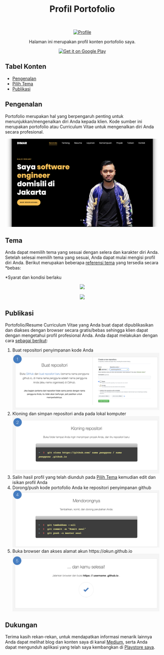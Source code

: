 <h1 align="center">Profil Portofolio</h1> <br>
<p align="center">
  <a href="https://medium.com/@fdimarh">
    <img alt="Profile" title="Profile" src="https://avatars2.githubusercontent.com/u/16381419?s=400&u=573f4ff06bec289d53ccac8468ee45c163b62bd1&v=4" width="450">
  </a>
</p>

<p align="center">
  Halaman ini merupakan profil konten portofolio saya.
</p>

<p align="center">
  <a href="https://play.google.com/store/apps/developer?id=Ngecamp+Indonesia">
    <img alt="Get it on Google Play" title="Google Play" src="http://i.imgur.com/mtGRPuM.png" width="140">
  </a>
</p>

<!-- START doctoc generated TOC please keep comment here to allow auto update -->
<!-- DON'T EDIT THIS SECTION, INSTEAD RE-RUN doctoc TO UPDATE -->
## Tabel Konten

- [Pengenalan](#pengenalan)
- [Pilih Tema](#tema)
- [Publikasi](#publikasi)

<!-- END doctoc generated TOC please keep comment here to allow auto update -->

## Pengenalan

Portofolio merupakan hal yang berpengaruh penting untuk menunjukkan/mengenalkan diri Anda kepada klien. Kode sumber ini merupakan portofolio atau Curriculum Vitae untuk mengenalkan diri Anda secara profesional.

![Profile Page](images/profile.png)

## Tema

Anda dapat memilih tema yang sesuai dengan selera dan karakter diri Anda. Setelah selesai memilih tema yang sesuai, Anda dapat mulai mengisi profil diri Anda. Berikut merupakan beberapa [referensi tema](https://colorlib.com/wp/html5-resume-templates/) yang tersedia secara *bebas:

*Syarat dan kondisi berlaku 

<p align="center">
  <img src = "https://colorlib.com/wp/wp-content/uploads/sites/2/jevelin-creative-agency-wordpress-template.jpg" width=700>
</p>

<p align="center">
  <img src = "https://colorlib.com/wp/wp-content/uploads/sites/2/niko-resume-template.jpg" width=700>
</p>

## Publikasi

Portofolio/Resume Curriculum Vitae yang Anda buat dapat dipublikasikan dan diakses dengan browser secara gratis/bebas sehingga klien dapat dengan mengetahui profil profesional Anda. Anda dapat melakukan dengan cara [sebagai berikut](https://pages.github.com/):
1. Buat repositori penyimpanan kode Anda
![github1](github/github_1.png)
2. Kloning dan simpan repositori anda pada lokal komputer
![github1](github/github_2.png)
3. Salin hasil profil yang telah diunduh pada [Pilih Tema](#tema) kemudian edit dan isikan profil Anda 
4. Dorong/push kode portofolio Anda ke repositori penyimpanan github 
![github1](github/github_4.png)
5. Buka browser dan akses alamat akun https://*akun*.github.io 
![github1](github/github_5.png)

## Dukungan

Terima kasih rekan-rekan, untuk mendapatkan informasi menarik lainnya Anda dapat melihat blog dan konten saya di kanal [Medium](https://medium.com/@fdimarh), serta Anda dapat mengunduh aplikasi yang telah saya kembangkan di [Playstore saya](https://play.google.com/store/apps/developer?id=Ngecamp+Indonesia).